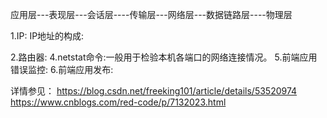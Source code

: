 应用层---表现层---会话层----传输层---网络层---数据链路层----物理层


1.IP:
  IP地址的构成:
  
2.路由器:
4.netstat命令:一般用于检验本机各端口的网络连接情况。
5.前端应用错误监控:
6.前端应用发布:

详情参见：
  https://blog.csdn.net/freeking101/article/details/53520974
  https://www.cnblogs.com/red-code/p/7132023.html
